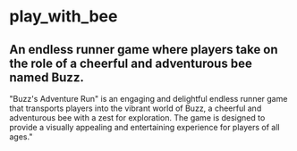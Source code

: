 # play_with_bee

## An endless runner game where players take on the role of a cheerful and adventurous bee named Buzz. 

"Buzz's Adventure Run" is an engaging and delightful endless runner game that transports players into the vibrant world of Buzz, a cheerful and adventurous bee with a zest for exploration. The game is designed to provide a visually appealing and entertaining experience for players of all ages."
